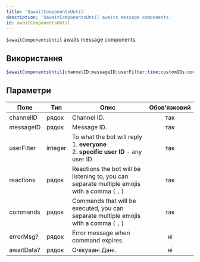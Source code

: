 ```yaml
---
title: '$awaitComponentsUntil'
description: '$awaitComponentsUntil awaits message components.'
id: awaitComponentsUntil
---
```


`$awaitComponentsUntil` awaits message components.

## Використання

```php
$awaitComponentsUntil[channelID;messageID;userFilter;time;customIDs;commands;errorMsg?;awaitData?]
```

## Параметри

| Поле       | Тип     | Опис                                                                                                       | Обов'язковий |
| ---------- | ------- | ---------------------------------------------------------------------------------------------------------- |:------------:|
| channelID  | рядок   | Channel ID.                                                                                                |     так      |
| messageID  | рядок   | Message ID.                                                                                                |     так      |
| userFilter | integer | To what the bot will reply <br /> 1. **everyone** <br /> 2. **specific user ID** - any user ID |     так      |
| reactions  | рядок   | Reactions the bot will be listening to, you can separate multiple emojis with a comma ( `,` )              |     так      |
| commands   | рядок   | Commands that will be executed, you can separate multiple emojis with a comma ( `,` )                      |     так      |
| errorMsg?  | рядок   | Error message when command expires.                                                                        |      ні      |
| awaitData? | рядок   | Очікувані Дані.                                                                                            |      ні      |